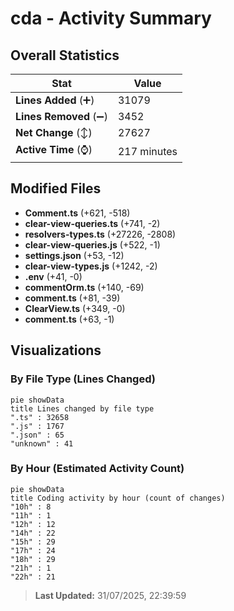 # cda - Activity Summary 

## Overall Statistics

| Stat                   | Value                                                             |
| ---------------------- | ----------------------------------------------------------------- |
| **Lines Added** (➕)   | 31079                                          |
| **Lines Removed** (➖) | 3452                                        |
| **Net Change** (↕)    | 27627                |
| **Active Time** (⌚)   | 217 minutes |


## Modified Files
- **Comment.ts** (+621, -518)
- **clear-view-queries.ts** (+741, -2)
- **resolvers-types.ts** (+27226, -2808)
- **clear-view-queries.js** (+522, -1)
- **settings.json** (+53, -12)
- **clear-view-types.js** (+1242, -2)
- **.env** (+41, -0)
- **commentOrm.ts** (+140, -69)
- **comment.ts** (+81, -39)
- **ClearView.ts** (+349, -0)
- **comment.ts** (+63, -1)

## Visualizations

### By File Type (Lines Changed)

```mermaid
pie showData
title Lines changed by file type
".ts" : 32658
".js" : 1767
".json" : 65
"unknown" : 41
```

### By Hour (Estimated Activity Count)

```mermaid
pie showData
title Coding activity by hour (count of changes)
"10h" : 8
"11h" : 1
"12h" : 12
"14h" : 22
"15h" : 29
"17h" : 24
"18h" : 29
"21h" : 1
"22h" : 21
```


> **Last Updated:** 31/07/2025, 22:39:59